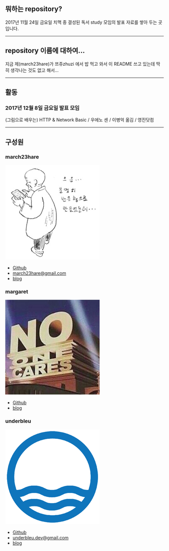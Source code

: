 ## 뭐하는 repository?

2017년 11월 24일 금요일 치맥 중 결성된 독서 study 모임의 발표 자료를 쌓아 두는 곳입니다.

---

## repository 이름에 대하여...

지금 제(march23hare)가 쯔쥬zhuzi 에서 밥 먹고 와서 이 README 쓰고 있는데 딱히 생각나는 것도 없고 해서...

---

## 활동

### 2017년 12월 8일 금요일 발표 모임

(그림으로 배우는) HTTP & Network Basic / 우에노 센 / 이병억 옮김 / 영진닷컴

---

## 구성원

### march23hare

![march23hare profile image](img/march23hare_profile_171209.jpg)

- [Github](https://github.com/march23hare)
- <march23hare@gmail.com>
- [blog](https://march23hare.github.io)

### margaret

![margaret profile image](img/margaret_profile_171209.png)

- [Github](https://github.com/devsadventure)
- [blog](http://devsadventure.tistory.com/)

### underbleu

![underbleu profile image](img/underbleu_profile_171209.png)

- [Github](https://github.com/devsadventure)
- <underbleu.dev@gmail.com>
- [blog](https://underbleu.github.io)